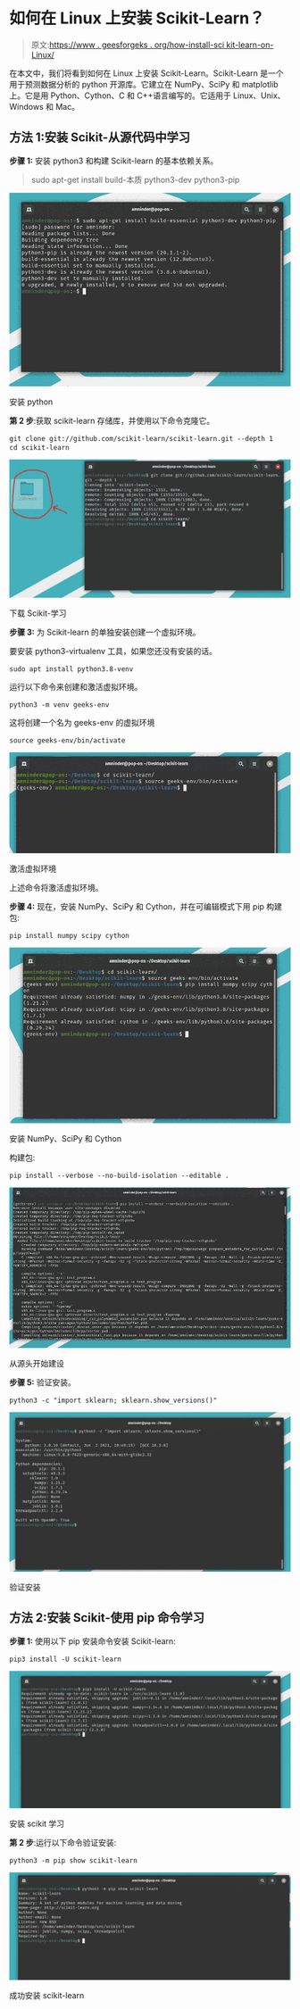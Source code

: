 # 如何在 Linux 上安装 Scikit-Learn？

> 原文:[https://www . geesforgeks . org/how-install-sci kit-learn-on-Linux/](https://www.geeksforgeeks.org/how-to-install-scikit-learn-on-linux/)

在本文中，我们将看到如何在 Linux 上安装 Scikit-Learn。Scikit-Learn 是一个用于预测数据分析的 python 开源库。它建立在 NumPy、SciPy 和 matplotlib 上。它是用 Python、Cython、C 和 C++语言编写的。它适用于 Linux、Unix、Windows 和 Mac。

## 方法 1:安装 Scikit-从源代码中学习

**步骤 1:** 安装 python3 和构建 Scikit-learn 的基本依赖关系。

> sudo apt-get install build-本质 python3-dev python3-pip

![How to Install Scikit-Learn on Linux?](img/32c6c1ba83177e7a7f936e068e298abf.png)

安装 python

**第 2 步**:获取 scikit-learn 存储库，并使用以下命令克隆它。

```
git clone git://github.com/scikit-learn/scikit-learn.git --depth 1
cd scikit-learn
```

![How to Install Scikit-Learn on Linux?](img/e7a875ed4eda6a3db664f40305127629.png)

下载 Scikit-学习

**步骤 3:** 为 Scikit-learn 的单独安装创建一个虚拟环境。

要安装 python3-virtualenv 工具，如果您还没有安装的话。

```
sudo apt install python3.8-venv
```

运行以下命令来创建和激活虚拟环境。

```
python3 -m venv geeks-env
```

这将创建一个名为 geeks-env 的虚拟环境

```
source geeks-env/bin/activate
```

![How to Install Scikit-Learn on Linux?](img/e47b0464ce53954a22888daf08ab3d23.png)

激活虚拟环境

上述命令将激活虚拟环境。

**步骤 4:** 现在，安装 NumPy、SciPy 和 Cython，并在可编辑模式下用 pip 构建包:

```
pip install numpy scipy cython
```

![How to Install Scikit-Learn on Linux?](img/fb902ffa28767e75e6b1ff9983c67e95.png)

安装 NumPy、SciPy 和 Cython

构建包:

```
pip install --verbose --no-build-isolation --editable .
```

![How to Install Scikit-Learn on Linux?](img/cad22d0095a36331b6d0cf10d6f29283.png)

从源头开始建设

**步骤 5:** 验证安装。

```
python3 -c "import sklearn; sklearn.show_versions()"
```

![How to Install Scikit-Learn on Linux?](img/f825c5b19b791c7b8bf8f38cadc3c58c.png)

验证安装

## **方法 2:安装 Scikit-使用 pip 命令学习**

**步骤 1:** 使用以下 pip 安装命令安装 Scikit-learn:

```
pip3 install -U scikit-learn
```

![How to Install Scikit-Learn on Linux?](img/61d44db47a1e13c3ee802318cd828f30.png)

安装 scikit 学习

**第 2 步**:运行以下命令验证安装:

```
python3 -m pip show scikit-learn
```

![](img/046cf7330c04b1c74444cae080df8b12.png)

成功安装 scikit-learn